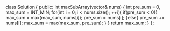 class Solution {
public:
    int maxSubArray(vector<int>& nums) {
        int pre_sum = 0, max_sum = INT_MIN;
        for(int i = 0; i < nums.size(); ++i){
            if(pre_sum < 0){
                max_sum = max(max_sum, nums[i]);
                pre_sum = nums[i];
            }else{
                pre_sum += nums[i];
                max_sum = max(max_sum, pre_sum);
            }
        }
        return max_sum;
    }
};